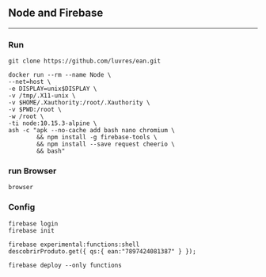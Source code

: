 ## Node and Firebase
-----

### Run
```
git clone https://github.com/luvres/ean.git
```
```
docker run --rm --name Node \
--net=host \
-e DISPLAY=unix$DISPLAY \
-v /tmp/.X11-unix \
-v $HOME/.Xauthority:/root/.Xauthority \
-v $PWD:/root \
-w /root \
-ti node:10.15.3-alpine \
ash -c "apk --no-cache add bash nano chromium \
        && npm install -g firebase-tools \
        && npm install --save request cheerio \
        && bash"
```

### run Browser
```
browser
```

### Config
```
firebase login
firebase init

firebase experimental:functions:shell
descobrirProduto.get({ qs:{ ean:"7897424081387" } });

firebase deploy --only functions
```
